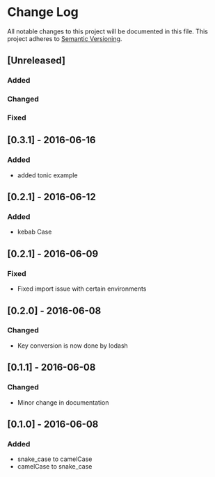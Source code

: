 # Change Log
All notable changes to this project will be documented in this file.
This project adheres to [Semantic Versioning](http://semver.org/).

## [Unreleased]
### Added
### Changed
### Fixed

## [0.3.1] - 2016-06-16
### Added
- added tonic example

## [0.2.1] - 2016-06-12
### Added
- kebab Case

## [0.2.1] - 2016-06-09
### Fixed
- Fixed import issue with certain environments

## [0.2.0] - 2016-06-08
### Changed
- Key conversion is now done by lodash

## [0.1.1] - 2016-06-08
### Changed
- Minor change in documentation

## [0.1.0] - 2016-06-08
### Added
- snake_case to camelCase
- camelCase to snake_case

